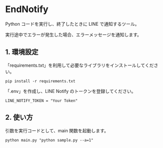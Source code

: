 # EndNotify

Python コードを実行し、終了したときに LINE で通知するツール。

実行途中でエラーが発生した場合、エラーメッセージを通知します。

## 1. 環境設定

「requirements.txt」を利用して必要なライブラリをインストールしてください。

```shell
pip install -r requirements.txt
```

「.env」を作成し、LINE Notify のトークンを登録してください。

```
LINE_NOTIFY_TOKEN = "Your Token"
```

## 2. 使い方

引数を実行コードとして、main 関数を起動します。

```shell
python main.py "python sample.py --a=1"
```

